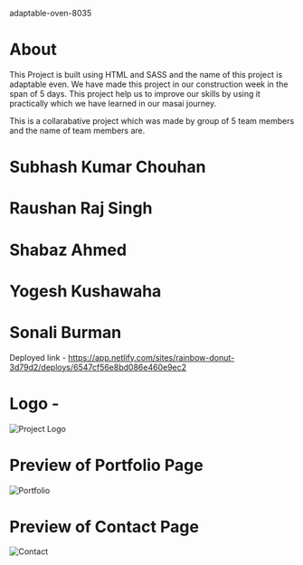 
adaptable-oven-8035

# About

This Project is built using HTML and SASS and the name of this project is adaptable even. We have made this project in our construction week in the span of 5 days. This project help us to improve our skills by using it practically which we have learned in our masai journey.

This is a collarabative project which was made by group of 5 team members and the name of team members are.
# Subhash Kumar Chouhan
# Raushan Raj Singh
# Shabaz Ahmed
# Yogesh Kushawaha
# Sonali Burman

Deployed link - https://app.netlify.com/sites/rainbow-donut-3d79d2/deploys/6547cf56e8bd086e460e9ec2

# Logo -
![Project Logo](https://github.com/Skchouhan753/CW-Project-WEB204/assets/104707355/70403711-dc9f-4c3a-a56f-3747bdb98f1d)

# Preview of Portfolio Page

![Portfolio](https://github.com/Skchouhan753/CW-Project-WEB204/assets/104707355/f86bb066-7b8d-4f87-a21e-48da371fb3a9)

# Preview of Contact Page

![Contact](https://github.com/Skchouhan753/CW-Project-WEB204/assets/104707355/cf9db44b-ccdd-4010-82a2-143d6440beff)

